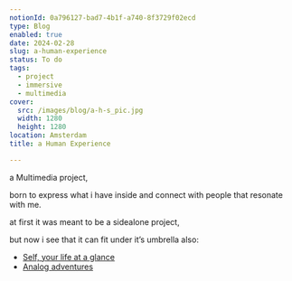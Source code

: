 ```yaml
---
notionId: 0a796127-bad7-4b1f-a740-8f3729f02ecd
type: Blog
enabled: true
date: 2024-02-28
slug: a-human-experience
status: To do
tags:
  - project
  - immersive
  - multimedia
cover:
  src: /images/blog/a-h-s_pic.jpg
  width: 1280
  height: 1280
location: Amsterdam
title: a Human Experience

---
```


a Multimedia project,


born to express what i have inside and connect with people that resonate with me.


at first it was meant to be a sidealone project,


but now i see that it can fit under it’s umbrella also:

- [Self, your life at a glance](http://www.dhimiterhelmi.com/project/self-glance)
- [Analog adventures](http://www.dhimiterhelmi.com/project/analog-adventures)
